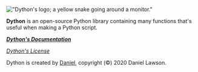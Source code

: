 !["Dython's logo; a yellow snake going around a monitor."](https://raw.githubusercontent.com/Sombrero64/Dython/master/docs/DythonLogo.png)

**Dython** is an open-source Python library containing many functions that's useful when making a Python script.

***[Dython's Documentation](https://sombrero64.github.io/Dython/doc)***

*[Dython's License](https://sombrero64.github.io/Dython/licenseInfo)*

Dython is created by [Daniel](https://github.com/Sombrero64), copyright (©) 2020 Daniel Lawson.
